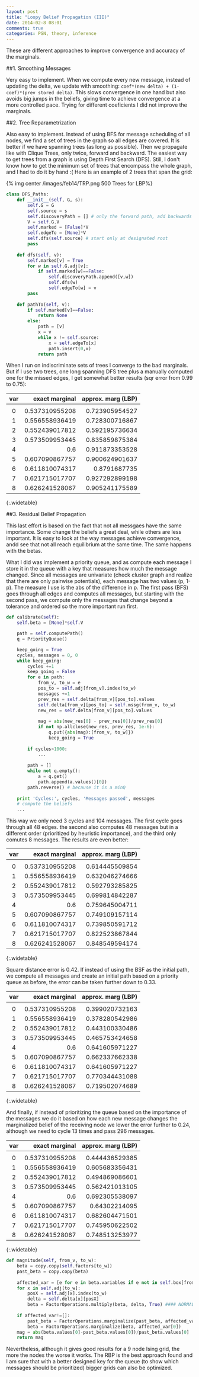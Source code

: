 ```yaml
---
layout: post
title: "Loopy Belief Propagation (III)"
date: 2014-02-8 08:01
comments: true
categories: PGN, theory, inference
---
```


These are different approaches to improve convergence and accuracy of the marginals.

##1. Smoothing Messages

Very easy to implement. When we compute every new message, instead of updating the delta, we update with smoothing: ```coef*(new delta) + (1-coef)*(prev stored delta)```. This slows convergence in one hand but also avoids big jumps in the beliefs, giving time to achieve convergence at a more controlled pace. Trying for different coeficients I did not improve the marginals.

##2. Tree Reparametrization

Also easy to implement. Instead of using BFS for message scheduling of all nodes, we find a set of trees in the graph so all edges are covered. It is better if we have spanning trees (as long as possible). Then we propagate like with Clique Trees, only twice, forward and backward. The easiest way to get trees from a graph is using Depth First Search (DFS). Still, I don't know how to get the minimum set of trees that encompass the whole graph, and I had to do it by hand :( Here is an example of 2 trees that span the grid:

{% img center /images/feb14/TRP.png 500 Trees for LBP%}


```python DFS
class DFS_Paths:
    def __init__(self, G, s):
        self.G = G
        self.source = s
        self.discoveryPath = [] # only the forward path, add backwards
        V = self.G.V
        self.marked = [False]*V
        self.edgeTo = [None]*V
        self.dfs(self.source) # start only at designated root
        pass
    
    def dfs(self, v):
        self.marked[v] = True
        for w in self.G.adj[v]:
            if self.marked[w]==False:
                self.discoveryPath.append([v,w])
                self.dfs(w)
                self.edgeTo[w] = v
        pass
    
    def pathTo(self, v):
        if self.marked[v]==False:
            return None
        else:
            path = [v]
            x = v
            while x != self.source: 
                x = self.edgeTo[x]
                path.insert(0,x)
            return path
```

When I run on indiscriminate sets of trees I converge to the bad marginals. But if I use two trees, one long spanning DFS tree plus a manually computed one for the missed edges, I get somewhat better results (sqr error from 0.99 to 0.75):

|var| exact marginal | approx. marg (LBP)|
|:-:|---------------:|---------------:|
||||
|0 | 0.537310955208 | 0.723905954527|
|1 | 0.556558936419 | 0.728300716867|
|2 | 0.552439017812 | 0.592195736634|
|3 | 0.573509953445 | 0.835859875384|
|4 | 0.6            | 0.911873353528|
|5 | 0.607090867757 | 0.900624901637|
|6 | 0.611810074317 | 0.8791687735  |
|7 | 0.621715017707 | 0.927292899198|
|8 | 0.626241528067 | 0.905241175589|
{:.widetable}
<br/>


##3. Residual Belief Propagation

This last effort is based on the fact that not all messgaes have the same importance. Some change the beliefs a great deal, while others are less important. It is easy to look at the way messages achieve convergence, andd see that not all reach equilibrium at the same time. The same happens with the betas.

What I did was implement a priority queue, and as compute each message I store it in the queue with a key that measures how much the message changed. Since all messages are univariate (check cluster graph and realize that there are only pairwise potentials), each message has two values (p, 1-p). The measure I use is the abs of the difference in p. The first pass (BFS) goes through all edges and computes all messages, but starting with the second pass, we compute only the messages that change beyond a tolerance and ordered so the more important run first. 

```python Calibrate with RBP
def calibrate(self):
    self.beta = [None]*self.V

    path = self.computePath()
    q = PriorityQueue()

    keep_going = True
    cycles, messages = 0, 0
    while keep_going:
        cycles +=1
        keep_going = False
        for e in path:
            from_v, to_w = e
            pos_to = self.adj[from_v].index(to_w)
            messages +=1
            prev_res = self.delta[from_v][pos_to].values
            self.delta[from_v][pos_to] = self.mssg(from_v, to_w)
            new_res = self.delta[from_v][pos_to].values
            
            mag = abs(new_res[0] - prev_res[0])/prev_res[0]
            if not np.allclose(new_res, prev_res, 1e-6):
                q.put({abs(mag):[from_v, to_w]})
                keep_going = True
            
        if cycles>1000:
            ...
        
        path = []
        while not q.empty():
            a = q.get()
            path.append(a.values()[0])
        path.reverse() # because it is a minQ
                    
    print 'Cycles:', cycles, 'Messages passed', messages
    # compute the beliefs
    ...
```

This way we only need 3 cycles and 104 messages. The first cycle goes through all 48 edges. the second also computes 48 messages but in a different order (prioritized by heuristic importance), and the third only comutes 8 messages. The results are even better:

|var| exact marginal | approx. marg (LBP)|
|:-:|---------------:|---------------:|
||||
|0 | 0.537310955208 | 0.614445509854|
|1 | 0.556558936419 | 0.632046274666|
|2 | 0.552439017812 | 0.592793285825|
|3 | 0.573509953445 | 0.699814842287|
|4 | 0.6            | 0.759645004711|
|5 | 0.607090867757 | 0.749109157114|
|6 | 0.611810074317 | 0.739850591712|
|7 | 0.621715017707 | 0.822523867844|
|8 | 0.626241528067 | 0.848549594174|
{:.widetable}
<br/>

Square distance error is 0.42. If instead of using the BSF as the initial path, we compute all messages and create an initial path based on a priority queue as before, the error can be taken further down to 0.33.

|var| exact marginal | approx. marg (LBP)|
|:-:|---------------:|---------------:|
||||
|0 | 0.537310955208 | 0.399020732163|
|1 | 0.556558936419 | 0.378280542986|
|2 | 0.552439017812 | 0.443100330486|
|3 | 0.573509953445 | 0.465753424658|
|4 | 0.6            | 0.641605971227|
|5 | 0.607090867757 | 0.662337662338|
|6 | 0.611810074317 | 0.641605971227|
|7 | 0.621715017707 | 0.770344431088|
|8 | 0.626241528067 | 0.719502074689|
{:.widetable}
<br/>

And finally, if instead of prioritizing the queue based on the importance of the messages we do it based on how each new message changes the marginalized belief of the receiving node we lower the error further to 0.24, although we need to cycle 13 times and pass 296 messages.

|var| exact marginal | approx. marg (LBP)|
|:-:|---------------:|---------------:|
||||
|0 | 0.537310955208 | 0.444436529385|
|1 | 0.556558936419 | 0.605683356431|
|2 | 0.552439017812 | 0.494869086601|
|3 | 0.573509953445 | 0.562421013105|
|4 | 0.6            | 0.692305538097|
|5 | 0.607090867757 | 0.64302214095|
|6 | 0.611810074317 | 0.682604471501|
|7 | 0.621715017707 | 0.745950622502|
|8 | 0.626241528067 | 0.748513253977|
{:.widetable}
<br/>

```python Code to compute the magnitude based on belief change
def magnitude(self, from_v, to_w):
    beta = copy.copy(self.factors[to_w])
    past_beta = copy.copy(beta)
        
    affected_var = [e for e in beta.variables if e not in self.box[from_v]]
    for x in self.adj[to_w]:
        posX = self.adj[x].index(to_w)
        delta = self.delta[x][posX]
        beta = FactorOperations.multiply(beta, delta, True) #### NORMALIZING
        
    if affected_var!=[]:
        past_beta = FactorOperations.marginalize(past_beta, affected_var[0])
        beta = FactorOperations.marginalize(beta, affected_var[0])            
    mag = abs(beta.values[0]-past_beta.values[0])/past_beta.values[0]
    return mag
```

Nevertheless, although it gives good results for a 9 node Ising grid, the more the nodes the worse it works. The RBP is the best approach found and I am sure that with a better designed key for the queue (to show which messages should be prioritized) bigger grids can also be optimized.






